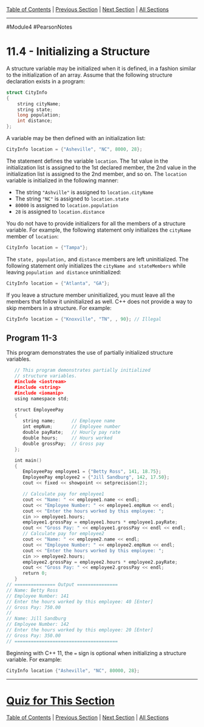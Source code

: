 [Table of Contents](/README.md) | [Previous Section](11.3%20-%20Accessing%20Structure%20Members.md) | [Next Section](11.5%20-%20Arrays%20of%20Structures.md) | [All Sections](/Module%204/Pearson%20Notes/)<br />

-----
#Module4 #PearsonNotes 
# 11.4 - Initializing a Structure
A structure variable may be initialized when it is defined, in a fashion similar to the initialization of an array. Assume that the following structure declaration exists in a program:
```c++
struct CityInfo
{
	string cityName;
	string state;
	long population;
	int distance;
};
```

A variable may be then defined with an initialization list:
```c++
CityInfo location = {"Asheville", "NC", 8000, 28};
```

The statement defines the variable `location`. The 1st value in the initialization list is assigned to the 1st declared member, the 2nd value in the initialization list is assigned to the 2nd member, and so on.
The `location` variable is initialized in the following manner:
- The string `"Ashville"` is assigned to `location.cityName`
- The string `"NC"` is assigned to `location.state`
- `80000` is assigned to `location.population`
- `28` is assigned to `location.distance`

You do not have to provide initializers for all the members of a structure variable. For example, the following statement only initializes the `cityName` member of `location`:
```c++
CityInfo location = {"Tampa"};
```

The `state, population,` and `distance` members are left uninitialized. The following statement only initializes the `cityName and stateMembers` while leaving `population and distance` uninitialized:
```c++
CityInfo location = {"Atlanta", "GA"};
```

If you leave a structure member uninitialized, you must leave all the members that follow it uninitialized as well. C++ does not provide a way to skip members in a structure. For example:
```c++
CityInfo location = {"Knoxville", "TN", , 90}; // Illegal
```

## Program 11-3
This program demonstrates the use of partially initialized structure variables.
```c++
   // This program demonstrates partially initialized 
   // structure variables. 
   #include <iostream>
   #include <string> 
   #include <iomanip> 
   using namespace std; 

   struct EmployeePay 
   {
      string name;      // Employee name
      int empNum;       // Employee number
      double payRate;   // Hourly pay rate
      double hours;     // Hours worked
      double grossPay;  // Gross pay
   };

   int main()
   {
      EmployeePay employee1 = {"Betty Ross", 141, 18.75};
      EmployeePay employee2 = {"Jill Sandburg", 142, 17.50};
      cout << fixed << showpoint << setprecision(2);

      // Calculate pay for employee1
      cout << "Name: " << employee1.name << endl;
      cout << "Employee Number: " << employee1.empNum << endl;
      cout << "Enter the hours worked by this employee: ";
      cin >> employee1.hours;
      employee1.grossPay = employee1.hours * employee1.payRate;
      cout << "Gross Pay: " << employee1.grossPay << endl << endl;
      // Calculate pay for employee2
      cout << "Name: " << employee2.name << endl;
      cout << "Employee Number: " << employee2.empNum << endl;
      cout << "Enter the hours worked by this employee: ";
      cin >> employee2.hours;
      employee2.grossPay = employee2.hours * employee2.payRate;
      cout << "Gross Pay: " << employee2.grossPay << endl;
      return 0;
   }
// =============== Output ===============
// Name: Betty Ross
// Employee Number: 141
// Enter the hours worked by this employee: 40 [Enter]
// Gross Pay: 750.00
//
// Name: Jill Sandburg
// Employee Number: 142
// Enter the hours worked by this employee: 20 [Enter]
// Gross Pay: 350.00
// ======================================
```

Beginning with C++ 11, the `=` sign is optional when initializing a structure variable. For example:
```c++
CityInfo location {"Asheville", "NC", 80000, 28};
```

-----
# [Quiz for This Section](!%20Unit%2011%20Answers.md#Quiz-11.4)
[Table of Contents](/README.md) | [Previous Section](11.3%20-%20Accessing%20Structure%20Members.md) | [Next Section](11.5%20-%20Arrays%20of%20Structures.md) | [All Sections](/Module%204/Pearson%20Notes/)<br />